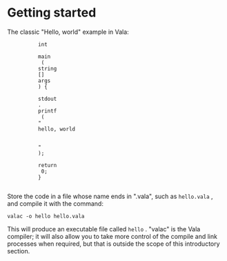<div id="getting-started" class="section level1">

Getting started
===============

The classic "Hello, world" example in Vala:

``` {.vala}
          int
           
          main
           (
          string
          [] 
          args
          ) {
                  
          stdout
          .
          printf
           (
          "
          hello, world
          
          
          "
          );
                  
          return
           0;
          }
        
```

Store the code in a file whose name ends in ".vala", such as
`hello.vala` , and compile it with the command:

`valac -o hello hello.vala`

This will produce an executable file called `hello` . "valac" is the
Vala compiler; it will also allow you to take more control of the
compile and link processes when required, but that is outside the scope
of this introductory section.

</div>
